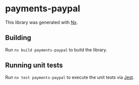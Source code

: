 # payments-paypal

This library was generated with [Nx](https://nx.dev).

## Building

Run `nx build payments-paypal` to build the library.

## Running unit tests

Run `nx test payments-paypal` to execute the unit tests via [Jest](https://jestjs.io).
